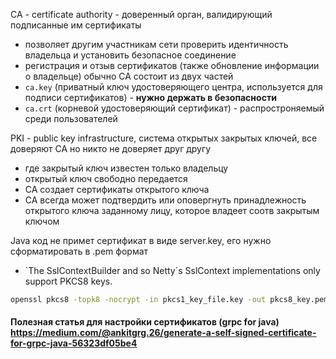 CA - certificate authority - доверенный орган, валидирующий подписанные им сертификаты
- позволяет другим участникам сети проверить идентичность владельца и установить безопасное соединение
- регистрация и отзыв сертификатов (также обновление информации о владельце)
обычно CA состоит из двух частей
- `ca.key` (приватный ключ удостоверяющего центра, используется для подписи сертификатов) - **нужно держать в безопасности**
- `ca.crt` (корневой удостоверяющий сертификат) - распростроняемый среди пользователей

PKI - public key infrastructure, система открытых закрытых ключей, все доверяют СА но никто не доверяет друг другу
- где закрытый ключ известен только владельцу
- открытый ключ свободно передается
- СА создает сертификаты открытого ключа
- СА всегда может подтвердить или оповергнуть принадлежность открытого ключа заданному лицу, которое владеет соотв закрытым ключом

Java код не примет сертификат в виде server.key, его нужно сформатировать в .pem формат
- `The SslContextBuilder and so Netty´s SslContext implementations only support PKCS8 keys.
  
```bash
openssl pkcs8 -topk8 -nocrypt -in pkcs1_key_file.key -out pkcs8_key.pem
```

#### Полезная статья для настройки сертификатов (grpc for java) https://medium.com/@ankitgrg.26/generate-a-self-signed-certificate-for-grpc-java-56323df05be4
